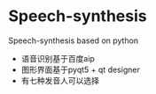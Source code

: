 # Speech-synthesis
Speech-synthesis based on python

- 语音识别基于百度aip
- 图形界面基于pyqt5 + qt designer
- 有七种发音人可以选择
